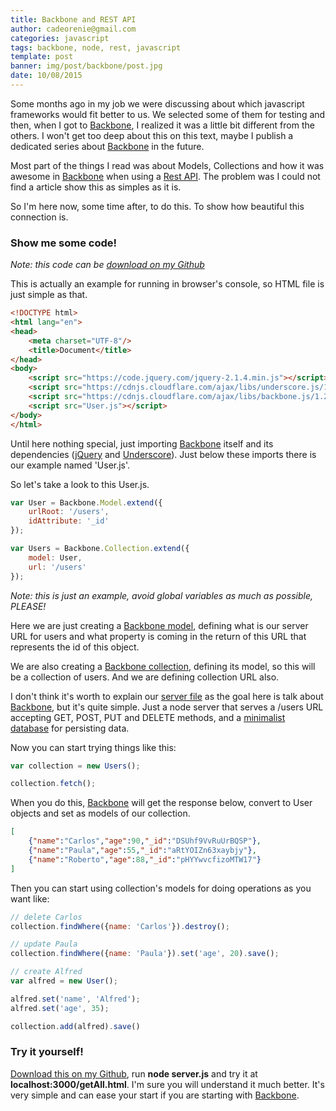 ```yaml
---
title: Backbone and REST API
author: cadeorenie@gmail.com
categories: javascript
tags: backbone, node, rest, javascript
template: post
banner: img/post/backbone/post.jpg
date: 10/08/2015
---
```


Some months ago in my job we were discussing about which javascript frameworks would fit better to us. We selected some of them for testing and then, when I got to [Backbone], I realized it was a little bit different from the others. I won't get too deep about this on this text, maybe I publish a dedicated series about [Backbone] in the future.

Most part of the things I read was about Models, Collections and how it was awesome in [Backbone] when using a [Rest API][Rest]. The problem was I could not find a article show this as simples as it is.

So I'm here now, some time after, to do this. To show how beautiful this connection is.
	
### Show me some code!

*Note: this code can be [download on my Github](https://github.com/renie/backbone-node-sample "Go to github repo of this demo")*

This is actually an example for running in browser's console, so HTML file is just simple as that.

```html
<!DOCTYPE html>
<html lang="en">
<head>
	<meta charset="UTF-8"/>
	<title>Document</title>
</head>
<body>
	<script src="https://code.jquery.com/jquery-2.1.4.min.js"></script>
	<script src="https://cdnjs.cloudflare.com/ajax/libs/underscore.js/1.8.3/underscore-min.js"></script>
	<script src="https://cdnjs.cloudflare.com/ajax/libs/backbone.js/1.2.1/backbone-min.js"></script>
	<script src="User.js"></script>
</body>
</html>
```

Until here nothing special, just importing [Backbone] itself and its dependencies ([jQuery] and [Underscore]). Just below these imports there is our example named 'User.js'.

So let's take a look to this User.js.

```javascript
var User = Backbone.Model.extend({
	urlRoot: '/users',
	idAttribute: '_id'
});

var Users = Backbone.Collection.extend({
	model: User,
	url: '/users'
});
```

*Note: this is just an example, avoid global variables as much as possible, PLEASE!*

Here we are just creating a [Backbone model](http://backbonejs.org/#Model "Go to documentation of Models in backbone"), defining what is our server URL for users and what property is coming in the return of this URL that represents the id of this object.

We are also creating a [Backbone collection](http://backbonejs.org/#Collection  "Go to documentation of Collections in backbone"), defining its model, so this will be a collection of users. And we are defining collection URL also.

I don't think it's worth to explain our [server file](https://github.com/renie/backbone-node-sample/blob/master/server.js "Directly link to server code of this demo") as the goal here is talk about [Backbone], but it's quite simple. Just a node server that serves a /users URL accepting GET, POST, PUT and DELETE methods, and a [minimalist database](https://github.com/louischatriot/nedb "Go to explanation about NEDB") for persisting data.

Now you can start trying things like this:

```javascript
var collection = new Users();

collection.fetch();
```

When you do this, [Backbone] will get the response below, convert to User objects and set as models of our collection.
```json
[
	{"name":"Carlos","age":90,"_id":"DSUhf9VvRuUrBQSP"},
	{"name":"Paula","age":55,"_id":"aRtYOIZn63xaybjy"},
	{"name":"Roberto","age":88,"_id":"pHYYwvcfizoMTW17"}
]

``` 

Then you can start using collection's models for doing operations as you want like:


```javascript
// delete Carlos
collection.findWhere({name: 'Carlos'}).destroy();

// update Paula
collection.findWhere({name: 'Paula'}).set('age', 20).save();

// create Alfred
var alfred = new User();

alfred.set('name', 'Alfred');
alfred.set('age', 35);

collection.add(alfred).save()
```

### Try it yourself!

[Download this on my Github](https://github.com/renie/backbone-node-sample "Go to github repo of this demo"), run **node server.js** and try it at **localhost:3000/getAll.html**. I'm sure you will understand it much better. It's very simple and can ease your start if you are starting with [Backbone].





[jQuery]: https://jquery.com/ "Go to jQuery official page"
[Underscore]: http://underscorejs.org/ "Go to Underscore official page"
[Backbone]: http://backbonejs.org/ "Go to Backbone official page"
[Rest]: https://en.wikipedia.org/wiki/Representational_state_transfer "Go to definition of REST on Wikipedia"